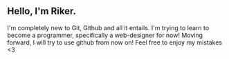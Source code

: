 ## Hello, I'm Riker.

I'm completely new to Git, Github and all it entails.
I'm trying to learn to become a programmer, specifically a web-designer for now!
Moving forward, I will try to use github from now on!
Feel free to enjoy my mistakes <3
